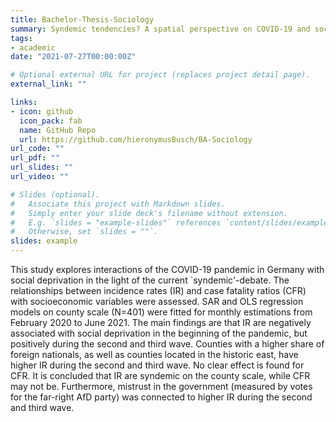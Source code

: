 ```yaml
---
title: Bachelor-Thesis-Sociology
summary: Syndemic tendencies? A spatial perspective on COVID-19 and socioeconomic deprivation in Germany. 
tags:
- academic
date: "2021-07-27T00:00:00Z"

# Optional external URL for project (replaces project detail page).
external_link: ""

links:
- icon: github
  icon_pack: fab
  name: GitHub Repo
  url: https://github.com/hieronymusBusch/BA-Sociology
url_code: ""
url_pdf: ""
url_slides: ""
url_video: ""

# Slides (optional).
#   Associate this project with Markdown slides.
#   Simply enter your slide deck's filename without extension.
#   E.g. `slides = "example-slides"` references `content/slides/example-slides.md`.
#   Otherwise, set `slides = ""`.
slides: example
---
```


This study explores interactions of the COVID-19 pandemic in Germany with social deprivation in the light of the current `syndemic'-debate. The relationships between incidence rates (IR) and case fatality ratios (CFR) with socioeconomic variables were assessed. SAR and OLS regression models on county scale (N=401) were fitted for monthly estimations from February 2020 to June 2021. The main findings are that IR are negatively associated with social deprivation in the beginning of the pandemic, but positively during the second and third wave. Counties with a higher share of foreign nationals, as well as counties located in the historic east, have higher IR during the second and third wave. No clear effect is found for CFR. It is concluded that IR are syndemic on the county scale, while CFR may not be. Furthermore, mistrust in the government (measured by votes for the far-right AfD party) was connected to higher IR during the second and third wave. 
